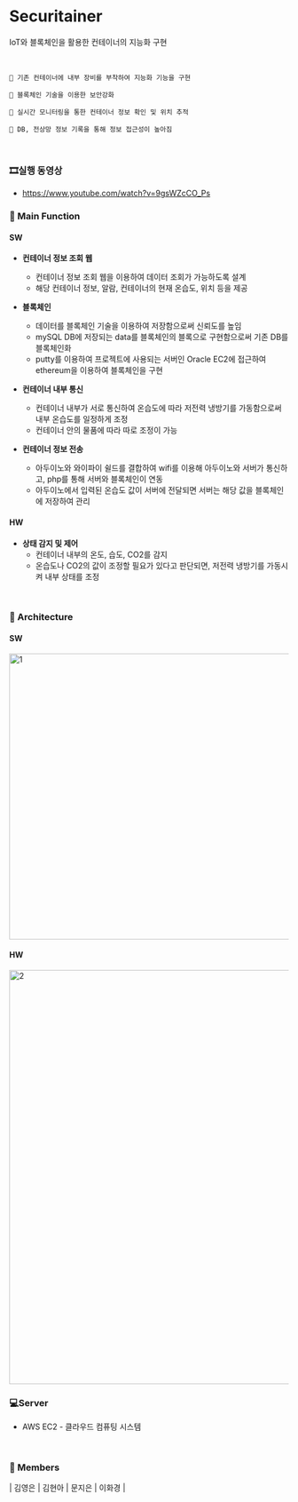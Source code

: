 # Securitainer
IoT와 블록체인을 활용한 컨테이너의 지능화 구현

<br>

```
📌 기존 컨테이너에 내부 장비를 부착하여 지능화 기능을 구현

📌 블록체인 기술을 이용한 보안강화

📌 실시간 모니터링을 통한 컨테이너 정보 확인 및 위치 추적

📌 DB, 전상망 정보 기록을 통해 정보 접근성이 높아짐
```

<br>

### 🎞실행 동영상

* https://www.youtube.com/watch?v=9gsWZcCO_Ps

### 💫 Main Function
#### SW

- **컨테이너 정보 조회 웹**
  - 컨테이너 정보 조회 웹을 이용하여 데이터 조회가 가능하도록 설계
  - 해당 컨테이너 정보, 알람, 컨테이너의 현재 온습도, 위치 등을 제공
  
- **블록체인**
  - 데이터를 블록체인 기술을 이용하여 저장함으로써 신뢰도를 높임
  - mySQL DB에 저장되는 data를 블록체인의 블록으로 구현함으로써 기존 DB를 블록체인화
  - putty를 이용하여 프로젝트에 사용되는 서버인 Oracle EC2에 접근하여 ethereum을 이용하여 블록체인을 구현
  
- **컨테이너 내부 통신**
  - 컨테이너 내부가 서로 통신하여 온습도에 따라 저전력 냉방기를 가동함으로써 내부 온습도를 일정하게 조정
  - 컨테이너 안의 물품에 따라 따로 조정이 가능

- **컨테이너 정보 전송**
  - 아두이노와 와이파이 쉴드를 결합하여 wifi를 이용해 아두이노와 서버가 통신하고, php를 통해 서버와 블록체인이 연동 
  - 아두이노에서 입력된 온습도 값이 서버에 전달되면 서버는 해당 값을 블록체인에 저장하여 관리

#### HW

- **상태 감지 및 제어**
  - 컨테이너 내부의 온도, 습도, CO2를 감지
  - 온습도나 CO2의 값이 조정할 필요가 있다고 판단되면, 저전력 냉방기를 가동시켜 내부 상태를 조정

<br>

### 🔨 Architecture

#### SW
<img width="515" alt="1" src="https://user-images.githubusercontent.com/55692557/98470981-83cba980-222c-11eb-8540-dc360c1b1e72.png">

#### HW
<img width="746" alt="2" src="https://user-images.githubusercontent.com/55692557/98470982-85956d00-222c-11eb-846e-7216c5d0ed80.png">

<br>


### 💻Server

* AWS EC2 - 클라우드 컴퓨팅 시스템

<br>


### 👭 Members
| 김영은 | 김현아 | 문지은 | 이화경 |
